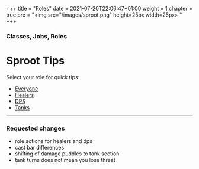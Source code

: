 +++
title = "Roles"
date = 2021-07-20T22:06:47+01:00
weight = 1
chapter = true
pre = "<img src=\"/images/sproot.png\" height=25px width=25px> "
+++

### Classes, Jobs, Roles

# Sproot Tips

Select your role for quick tips:
* [Everyone](/guides/sproots/everyone)
* [Healers](/guides/sproots/healers)
* [DPS](/guides/sproots/dps)
* [Tanks](/guides/sproots/tanks)





--- 

### Requested changes
* role actions for healers and dps
* cast bar differences
* shifting of damage puddles to tank section
* tank turns does not mean you lose threat